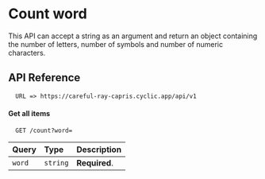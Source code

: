 
# Count word

This API can accept a string as an argument and return an object containing the number of letters, number of symbols and number of numeric characters.


## API Reference

```http
  URL => https://careful-ray-capris.cyclic.app/api/v1
```


#### Get all items

```http
  GET /count?word=
```

| Query | Type     | Description                |
| :-------- | :------- | :------------------------- |
| `word` | `string` | **Required**. |

